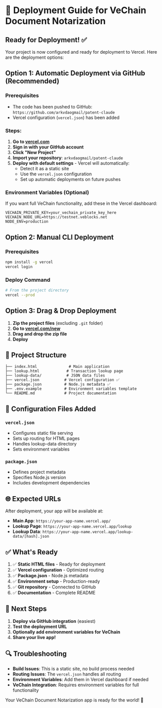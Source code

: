 # 🚀 Deployment Guide for VeChain Document Notarization

## Ready for Deployment! ✅

Your project is now configured and ready for deployment to Vercel. Here are the deployment options:

## Option 1: Automatic Deployment via GitHub (Recommended)

### Prerequisites
- The code has been pushed to GitHub: `https://github.com/arkvdaogmail/patent-claude`
- Vercel configuration (`vercel.json`) has been added

### Steps:
1. **Go to [vercel.com](https://vercel.com)**
2. **Sign in with your GitHub account**
3. **Click "New Project"**
4. **Import your repository**: `arkvdaogmail/patent-claude`
5. **Deploy with default settings** - Vercel will automatically:
   - Detect it as a static site
   - Use the `vercel.json` configuration
   - Set up automatic deployments on future pushes

### Environment Variables (Optional)
If you want full VeChain functionality, add these in the Vercel dashboard:
```
VECHAIN_PRIVATE_KEY=your_vechain_private_key_here
VECHAIN_NODE_URL=https://testnet.veblocks.net
NODE_ENV=production
```

## Option 2: Manual CLI Deployment

### Prerequisites
```bash
npm install -g vercel
vercel login
```

### Deploy Command
```bash
# From the project directory
vercel --prod
```

## Option 3: Drag & Drop Deployment

1. **Zip the project files** (excluding `.git` folder)
2. **Go to [vercel.com/new](https://vercel.com/new)**
3. **Drag and drop the zip file**
4. **Deploy**

## 📁 Project Structure

```
├── index.html              # Main application
├── lookup.html            # Transaction lookup page
├── lookup-data/           # JSON data files
├── vercel.json           # Vercel configuration ✅
├── package.json          # Node.js metadata ✅
├── .env.example          # Environment variables template
└── README.md             # Project documentation
```

## 🔧 Configuration Files Added

### `vercel.json`
- Configures static file serving
- Sets up routing for HTML pages
- Handles lookup-data directory
- Sets environment variables

### `package.json`
- Defines project metadata
- Specifies Node.js version
- Includes development dependencies

## 🌐 Expected URLs

After deployment, your app will be available at:
- **Main App**: `https://your-app-name.vercel.app/`
- **Lookup Page**: `https://your-app-name.vercel.app/lookup`
- **Lookup Data**: `https://your-app-name.vercel.app/lookup-data/[hash].json`

## ✅ What's Ready

1. ✅ **Static HTML files** - Ready for deployment
2. ✅ **Vercel configuration** - Optimized routing
3. ✅ **Package.json** - Node.js metadata
4. ✅ **Environment setup** - Production-ready
5. ✅ **Git repository** - Connected to GitHub
6. ✅ **Documentation** - Complete README

## 🚀 Next Steps

1. **Deploy via GitHub integration** (easiest)
2. **Test the deployment URL**
3. **Optionally add environment variables for VeChain**
4. **Share your live app!**

## 🔍 Troubleshooting

- **Build Issues**: This is a static site, no build process needed
- **Routing Issues**: The `vercel.json` handles all routing
- **Environment Variables**: Add them in Vercel dashboard if needed
- **VeChain Integration**: Requires environment variables for full functionality

Your VeChain Document Notarization app is ready for the world! 🎉